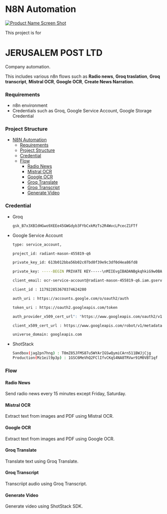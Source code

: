 # N8N Automation

[![Product Name Screen Shot][product-screenshot]](https://example.com)

This project is for <h1>JERUSALEM POST LTD</h1> Company automation.

This includes various n8n flows such as <b>Radio news</b>, <b>Groq traslation</b>, <b>Groq transcript</b>,
<b>Mistral OCR</b>, <b>Google OCR</b>, <b>Create News Narration</b>.

### Requirements

- n8n environment
- Credentials such as Groq, Google Service Account, Google Storage Credential

### Project Structure

- [N8N Automation](#n8n-automation)
  - [Requirements](#requirements)
  - [Project Structure](#project-structure)
  - [Credential](#credential)
  - [Flow](#flow)
    - [Radio News](#radio-news)
    - [Mistral OCR](#mistral-ocr)
    - [Google OCR](#google-ocr)
    - [Groq Translate](#groq-translate)
    - [Groq Transcript](#groq-transcript)
    - [Generate Video](#generate-video)

### Credential

- Groq

  ```sh
  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
  ```

- Google Service Account

  ```sh
  type: service_account,
  ```

  ```sh
  project_id: radiant-mason-455819-q6
  ```

  ```sh
  private_key_id: 613b012bba56b02c07bd0f39e9c3df0d4ea86fd8
  ```

  ```sh
  private_key: -----BEGIN PRIVATE KEY-----\nMIIEvgIBADANBgkqhkiG9w0BAQEFAASCBKgwggSkAgEAAoIBAQCUtS8J8T/TwbAR\n2dBeRAGLEvrKpMgVF8QU5S1OmNYQkdx4YtAAFsaA5blQe7o6jUbEPNClGbxZ4pX2\ncHukWA4dTYMiwUMjJUCwn/nRw0sgmJHbSsG5oeLqT73onTEPUZykIJ+SIyoWGRNm\nuA3K9MYL9kjfgY6T/eKprmEXp36mzIeot4ILAMDJg5WqUA3BWez8lx+oV/u2za6d\ncxQO2ow3Pb+WGNmY8VqsgXk/hTljUvF5a11QM03KY6qQ4k88D9TAOquEiMl4DvnR\nATpByzJ37t34YCDygmxzJHhSyqlEGw2C20iS+nibr841rrq+T+BXwkUlMldEcwiT\n6U8ATPJDAgMBAAECggEAMKb0jFKvOLciRTzXdLfYL2mWvqzZvzjm0JVIVPIg+wvV\nr1dYyOaqrCo8jm3keFqXYAWrl5CLdHby7E1Rzmt2trSQ5lKHhhyehQrZ33x+/Fue\nQLo9FmA2DsXnEo83KVVgo7v+qP+zOcabd9xYuuGJWAmMPv+yp42FVlF0d5o3kBdT\nuLfHxOvr+deRzO4VJKQ73VbSZEBJ0pr1q7Fs+mh9AMEAz2NAYHqPZ93M1wok9XJI\nH71Jm5xMrAmCpJkhkH7jSkGSAUZ68ZTSvofbxMPHijQs8sm98YehF5MVtcM2ZneL\n73sL78j+ek6DyQPp4B5fFgGE3HFbGIaMlZgKFndcKQKBgQDKzkRmPnKyXuxIofDi\nBSiL2Zu9FPmHBo5yh/cDSZ2hssOvNG2qn8TZLZmox+CLtDFCVvDuMLARdmiGslg/\n2mEpzqjANx5aHtIPr7kVeAbXwJONoUqoROSDe0vB9Copvj695N+I8nvvupSa54dh\nBv9T0hF3rEhdPxXWyRtED5KaGQKBgQC7tmqT96Lcr3OKXye3ldnMJKnINBiLHK8O\ncYln44RPJXftEmVYrlynMglr5Ce/+WqCDpaSPP+NTCcLm2T66nMM8/WleGdq6Y8a\nGTo3/cZVKiJXxd4tTp0YwOAIqgma8hkyjNgxnXBII9R840mEO2v+y9oE7PT9hs9a\nNKD5nbmyuwKBgQC31IKhnyd+UZaiO9BKP9zB741Atlt8rk++t0oLO9ZbtNu127Mw\nf0QCjFgFarA6Uip4dLBNZ+qg2ZDjz5M4xe1e5QmHui6UB+3m9CSztimVteTJ85Ll\nthTgrYk9FOKHFgBvRp/s1cfLxHdhdk77f0k/pGHa9Vpe04krOP2zEt6TOQKBgFBK\nNkwUIBVE9qa5DMP51K78/6IiplzaaAZFigBl0LIJ1MISnEbSTc82F9GORXJXvLbk\nhoMGlEhbylesoASzQ4LG1stwNMwGGq+PGtfYNH05CHeCqwW2Gnv8A9ew42rjIuP8\nWnzeWqiAquLAVTG6OPdDOn3g3OmUQBzVZgVe8Y8BAoGBAIFbU9aF6C40RXzk7VOa\nHRT9BgzjJIHkT0LUXPFsDexhYgGAU0iYuaxhVem+bT+fjjKB5kUDE1NO3A+CCvy5\nfc/zanDO+hGlmX6rVIGtVpTaLYn//45yfCfy7iLx+c8gvBHd+GmW6pqzMUJqJVut\nLnhdA8aAurXP8O4P3yqK1qC0\n-----END PRIVATE KEY-----\n
  ```

  ```sh
  client_email: ocr-service-account@radiant-mason-455819-q6.iam.gserviceaccount.com
  ```

  ```sh
  client_id : 117922853670374624280
  ```

  ```sh
  auth_uri : https://accounts.google.com/o/oauth2/auth
  ```

  ```sh
  token_uri : https://oauth2.googleapis.com/token
  ```

  ```sh
  auth_provider_x509_cert_url": "https://www.googleapis.com/oauth2/v1/certs
  ```

  ```sh
  client_x509_cert_url : https://www.googleapis.com/robot/v1/metadata/x509/ocr-service-account%40radiant-mason-455819-q6.iam.gserviceaccount.com

  ```

  ```sh
  universe_domain: googleapis.com
  ```

- ShotStack
  ```sh
  Sandbox(jag2pn7hng) : T0mZ85JFMS87u5WYArIGSwQymiCArn511BWJjCjg
  Production(Mz1eil9p3p) : 1GSC6MeVhQ2FClIfvCKqS4NA8TRVwr91M0VBT1qf
  ```

### Flow

#### Radio News

Send radio news every 15 minutes except Friday, Saturday.

#### Mistral OCR

Extract text from images and PDF using Mistral OCR.

#### Google OCR

Extract text from images and PDF using Google OCR.

#### Groq Translate

Translate text using Groq Translate.

#### Groq Transcript

Transcriipt audio using Groq Transcript.

#### Generate Video

Generate video using ShotStack SDK.

[product-screenshot]: https://user-images.githubusercontent.com/10284570/173569848-c624317f-42b1-45a6-ab09-f0ea3c247648.png
